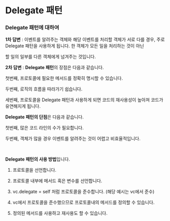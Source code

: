 Delegate 패턴
=====

### Delegate 패턴에 대하여 

**1차 답변** : 이벤트를 알려주는 객체와 해당 이벤트를 처리할 객체가 서로 다를 경우, 주로 Delegate 패턴을 사용하게 됩니다. 한 객체가 모든 일을 처리하는 것이 아닌 

할 일의 일부를 다른 객체에게 넘겨주는 것입니다. 

**2차 답변** : **Delegate 패턴**의 장점은 다음과 같습니다.

첫번째, 프로토콜에 필요한 메서드를 정확히 명시할 수 있습니다. 

두번째, 로직의 흐름을 따라가기 쉽습니다. 

세번째, 프로토콜을 Delegate 패턴과 사용하게 되면 코드의 재사용성이 높아져 코드가 유연해지게 됩니다. 

**Delegate 패턴의 단점**은 다음과 같습니다. 

첫번째, 많은 코드 라인의 수가 필요합니다. 

두번째, 객체가 많을 경우 이벤트를 알려주는 것이 어렵고 비효율적입니다. 

</br>

**Delegate 패턴의 사용 방법**입니다. 

1. 프로토콜을 선언합니다.

2. 프로토콜 내부에 메서드 혹은 변수를 선언합니다.     

3. vc.delegate = self 처럼 프로토콜을 준수합니다. (해당 예시는 vc에서 준수)    

4. vc에서 프로토콜을 준수했으므로 프로토콜내의 메서드를 정의할 수 있습니다.     

5. 정의된 메서드를 사용하고 재사용도 할 수 있습니다.       
